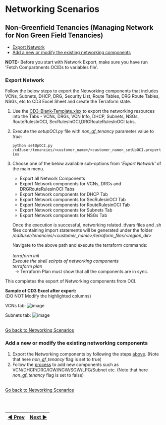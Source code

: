 # Networking Scenarios

## Non-Greenfield Tenancies (Managing Network for Non Green Field Tenancies)
- [Export Network](#non-greenfield-tenancies)
- [Add a new or modify the existing networking components](#add-a-new-or-modify-the-existing-networking-components)


**NOTE-**
Before you start with Network Export, make sure you have run 'Fetch Compartments OCIDs to variables file'.

### Export Network

Follow the below steps to export the Networking components that includes VCNs, Subnets, DHCP, DRG, Security List, Route Tables, DRG Route Tables, NSGs, etc to CD3 Excel Sheet and create the Terraform state.

1. Use the [CD3-Blank-Template.xlsx](/cd3_automation_toolkit/example) to export the networking resources into the Tabs - VCNs, DRGs, VCN Info, DHCP, Subnets, NSGs, RouteRulesInOCI, SecRulesInOCI,DRGRouteRulesInOCI tabs.
   
2. Execute the _setupOCI.py_ file with _non_gf_tenancy_ parameter value to _true_:
   
   ```python setUpOCI.py /cd3user/tenancies/<customer_name>/<customer_name>_setUpOCI.properties```
   
3. Choose one of the below available sub-options from _'Export Network'_ of the main menu. 
   - Export all Network Components
   - Export Network components for VCNs, DRGs and DRGRouteRulesinOCI Tabs
   - Export Network components for DHCP Tab
   - Export Network components for SecRulesinOCI Tab
   - Export Network components for RouteRulesinOCI Tab
   - Export Network components for Subnets Tab
   - Export Network components for NSGs Tab
   
   Once the execution is successful, networking related .tfvars files and .sh files containing import statements will be generated under the folder _/cd3user/tenancies/<customer\_name>/terraform_files/<region_dir>_
    
   Navigate to the above path and execute the terraform commands:<br>
       <br>_terraform init_
       <br>_Execute the shell scirpts of networking components_
       <br>_terraform plan_
       <br>&nbsp;&nbsp;→ Terraform Plan must show that all the components are in sync.
   
This completes the export of Networking components from OCI.

**Sample of CD3 Excel after export:**
<br>(DO NOT Modify the highlighted columns)

VCNs tab:
![image](https://user-images.githubusercontent.com/115973871/214372501-65e68d60-bedd-4df9-bf84-a2316d0f6c62.png)

Subnets tab:
![image](https://user-images.githubusercontent.com/115973871/214372535-69714cbc-1980-4dd5-ae52-e20441903d8a.png)

<br>[Go back to Networking Scenarios](#non-greenfield-tenancies)
### Add a new or modify the existing networking components
1. Export the Networking components by following the steps [above](#1-export-network). (Note that here _non\_gf\_tenancy_ flag is set to true)
2. Follow the [process](/cd3_automation_toolkit/documentation/user_guide/NetworkingScenariosGF.md#modify-network) to add new components such as VCN/DHCP/DRG/IGW/NGW/SGW/LPG/Subnet etc. (Note that here _non\_gf\_tenancy_ flag is set to false)

<br>[Go back to Networking Scenarios](#non-greenfield-tenancies)


<br><br>
<div align='center'>

| <a href="/cd3_automation_toolkit/documentation/user_guide/NetworkingScenariosGF.md">:arrow_backward: Prev</a> | <a href="/cd3_automation_toolkit/documentation/user_guide/RestructuringOutDirectory.md">Next :arrow_forward:</a> |
| :---- | -------: |
  
</div>
